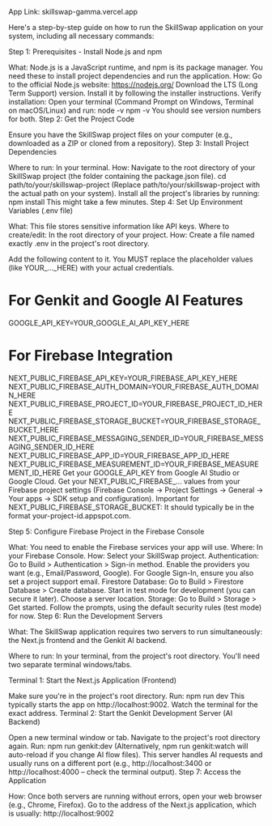 App Link: skillswap-gamma.vercel.app



Here's a step-by-step guide on how to run the SkillSwap application on your system, including all necessary commands:

Step 1: Prerequisites - Install Node.js and npm

What: Node.js is a JavaScript runtime, and npm is its package manager. You need these to install project dependencies and run the application.
How:
    Go to the official Node.js website: https://nodejs.org/
    Download the LTS (Long Term Support) version.
    Install it by following the installer instructions.
    Verify installation: Open your terminal (Command Prompt on Windows, Terminal on macOS/Linux) and run:
       node -v
       npm -v
    You should see version numbers for both.
Step 2: Get the Project Code

Ensure you have the SkillSwap project files on your computer (e.g., downloaded as a ZIP or cloned from a repository).
Step 3: Install Project Dependencies

Where to run: In your terminal.
How:
    Navigate to the root directory of your SkillSwap project (the folder containing the package.json file).
    cd path/to/your/skillswap-project
    (Replace path/to/your/skillswap-project with the actual path on your system).
    Install all the project's libraries by running:
    npm install
    This might take a few minutes.
Step 4: Set Up Environment Variables (.env file)

What: This file stores sensitive information like API keys.
Where to create/edit: In the root directory of your project.
How:
    Create a file named exactly .env in the project's root directory.

  Add the following content to it. You MUST replace the placeholder values (like YOUR_..._HERE) with your actual credentials.

# For Genkit and Google AI Features
GOOGLE_API_KEY=YOUR_GOOGLE_AI_API_KEY_HERE

# For Firebase Integration
NEXT_PUBLIC_FIREBASE_API_KEY=YOUR_FIREBASE_API_KEY_HERE
NEXT_PUBLIC_FIREBASE_AUTH_DOMAIN=YOUR_FIREBASE_AUTH_DOMAIN_HERE
NEXT_PUBLIC_FIREBASE_PROJECT_ID=YOUR_FIREBASE_PROJECT_ID_HERE
NEXT_PUBLIC_FIREBASE_STORAGE_BUCKET=YOUR_FIREBASE_STORAGE_BUCKET_HERE
NEXT_PUBLIC_FIREBASE_MESSAGING_SENDER_ID=YOUR_FIREBASE_MESSAGING_SENDER_ID_HERE
NEXT_PUBLIC_FIREBASE_APP_ID=YOUR_FIREBASE_APP_ID_HERE
NEXT_PUBLIC_FIREBASE_MEASUREMENT_ID=YOUR_FIREBASE_MEASUREMENT_ID_HERE
Get your GOOGLE_API_KEY from Google AI Studio or Google Cloud.
Get your NEXT_PUBLIC_FIREBASE_... values from your Firebase project settings (Firebase Console -> Project Settings -> General -> Your apps -> SDK setup and configuration).
Important for NEXT_PUBLIC_FIREBASE_STORAGE_BUCKET: It should typically be in the format your-project-id.appspot.com.

Step 5: Configure Firebase Project in the Firebase Console

What: You need to enable the Firebase services your app will use.
Where: In your Firebase Console.
How:
Select your SkillSwap project.
Authentication: Go to Build > Authentication > Sign-in method. Enable the providers you want (e.g., Email/Password, Google). For Google Sign-In, ensure you also set a project support email.
Firestore Database: Go to Build > Firestore Database > Create database. Start in test mode for development (you can secure it later). Choose a server location.
Storage: Go to Build > Storage > Get started. Follow the prompts, using the default security rules (test mode) for now.
Step 6: Run the Development Servers

What: The SkillSwap application requires two servers to run simultaneously: the Next.js frontend and the Genkit AI backend.

Where to run: In your terminal, from the project's root directory. You'll need two separate terminal windows/tabs.

Terminal 1: Start the Next.js Application (Frontend)

Make sure you're in the project's root directory.
Run:
npm run dev
This typically starts the app on http://localhost:9002. Watch the terminal for the exact address.
Terminal 2: Start the Genkit Development Server (AI Backend)

Open a new terminal window or tab.
Navigate to the project's root directory again.
Run:
npm run genkit:dev
(Alternatively, npm run genkit:watch will auto-reload if you change AI flow files).
This server handles AI requests and usually runs on a different port (e.g., http://localhost:3400 or http://localhost:4000 – check the terminal output).
Step 7: Access the Application

How:
Once both servers are running without errors, open your web browser (e.g., Chrome, Firefox).
Go to the address of the Next.js application, which is usually: http://localhost:9002
